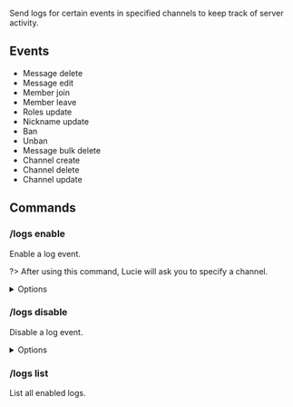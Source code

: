 Send logs for certain events in specified channels to keep track of server activity.

## Events

- Message delete
- Message edit
- Member join
- Member leave
- Roles update
- Nickname update
- Ban
- Unban
- Message bulk delete
- Channel create
- Channel delete
- Channel update

## Commands

### /logs enable
Enable a log event.

?> After using this command, Lucie will ask you to specify a channel.

<details><summary>Options</summary>

- **Event\***: The log event. (One of the events in the list above)
</details>

### /logs disable
Disable a log event.

<details><summary>Options</summary>

- **Event\***: The log event. (One of the events in the list above)
</details>

### /logs list
List all enabled logs.